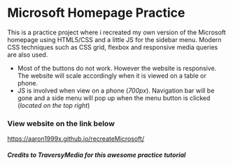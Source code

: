 # Microsoft Homepage Practice

This is a practice project where i recreated my own version of the Microsoft homepage using HTML5/CSS and a little JS for the sidebar menu. Modern CSS techniques such as CSS grid, flexbox and responsive media queries are also used.

- Most of the buttons do not work. However the website is responsive. The website will scale accordingly when it is viewed on a table or phone.
- JS is involved when view on a phone (_700px_). Navigation bar will be gone and a side menu will pop up when the menu button is clicked (_located on the top right_)

### View website on the link below

https://aaron1999x.github.io/recreateMicrosoft/

##### Credits to _TraversyMedia_ for this awesome practice tutorial

